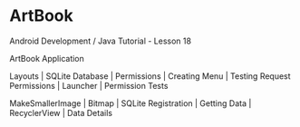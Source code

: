 # ArtBook

Android Development / Java Tutorial - Lesson 18

ArtBook Application

Layouts | SQLite Database | Permissions | Creating Menu | Testing Request Permissions | Launcher | Permission Tests

MakeSmallerImage | Bitmap | SQLite Registration | Getting Data | RecyclerView | Data Details
